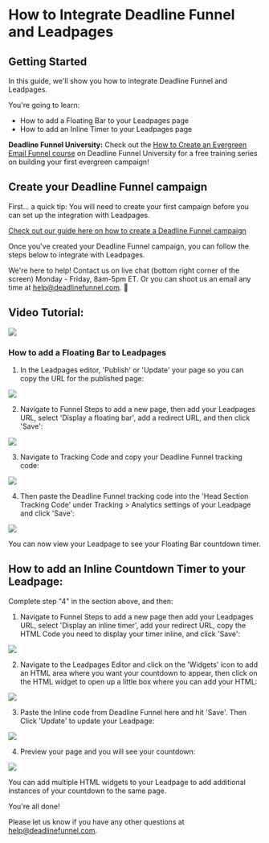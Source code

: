 # How to Integrate Deadline Funnel and Leadpages

## Getting Started

In this guide, we'll show you how to integrate Deadline Funnel and Leadpages.

You're going to learn:

* How to add a Floating Bar to your Leadpages page
* How to add an Inline Timer to your Leadpages page

**Deadline Funnel University:** Check out the [How to Create an Evergreen Email Funnel course](https://university.deadlinefunnel.com/courses/evergreen) on Deadline Funnel University for a free training series on building your first evergreen campaign!

## Create your Deadline Funnel campaign

First... a quick tip: You will need to create your first campaign before you can set up the integration with Leadpages.

[Check out our guide here on how to create a Deadline Funnel campaign](https://documentation.deadlinefunnel.com/article/629-how-to-create-a-deadline-funnel-campaign)

Once you've created your Deadline Funnel campaign, you can follow the steps below to integrate with Leadpages.

We're here to help! Contact us on live chat \(bottom right corner of the screen\) Monday - Friday, 8am-5pm ET. Or you can shoot us an email any time at help@deadlinefunnel.com. 🙂

## Video Tutorial:

![](https://fast.wistia.com/embed/medias/yh1pjs3wsv/swatch)

### How to add a Floating Bar to Leadpages

1. In the Leadpages editor, 'Publish' or 'Update' your page so you can copy the URL for the published page:

![](https://d33v4339jhl8k0.cloudfront.net/docs/assets/53974d6ce4b0c76107b109d1/images/578ea1e1c6979160ca144f10/file-mkH4M2I3jw.png)

2. Navigate to Funnel Steps to add a new page, then add your Leadpages URL, select 'Display a floating bar', add a redirect URL, and then click 'Save':

![](https://d33v4339jhl8k0.cloudfront.net/docs/assets/53974d6ce4b0c76107b109d1/images/5c783c362c7d3a0cb932155e/file-JDPyIgnWsG.png)

3. Navigate to Tracking Code and copy your Deadline Funnel tracking code:

![](https://d33v4339jhl8k0.cloudfront.net/docs/assets/53974d6ce4b0c76107b109d1/images/5a7b84f70428634376cfec58/file-nCV9LRDZSb.png)

4. Then paste the Deadline Funnel tracking code into the 'Head Section Tracking Code' under Tracking &gt; Analytics settings of your Leadpage and click 'Save':

![](https://d33v4339jhl8k0.cloudfront.net/docs/assets/53974d6ce4b0c76107b109d1/images/5a983c0904286374f70875aa/file-sQ2C2lbKyq.png)

You can now view your Leadpage to see your Floating Bar countdown timer.

## How to add an Inline Countdown Timer to your Leadpage:

Complete step "4" in the section above, and then:

1. Navigate to Funnel Steps to add a new page then add your Leadpages URL, select 'Display an inline timer', add your redirect URL, copy the HTML Code you need to display your timer inline, and click 'Save':

![](https://d33v4339jhl8k0.cloudfront.net/docs/assets/53974d6ce4b0c76107b109d1/images/5c783cd22c7d3a0cb9321570/file-hMgAYWDhqC.png)

2. Navigate to the Leadpages Editor and click on the 'Widgets' icon to add an HTML area where you want your countdown to appear, then click on the HTML widget to open up a little box where you can add your HTML:

![](https://d33v4339jhl8k0.cloudfront.net/docs/assets/53974d6ce4b0c76107b109d1/images/595d20010428637ff8d450e1/file-wxjOyOlduP.gif)

3. Paste the Inline code from Deadline Funnel here and hit 'Save'. Then Click 'Update' to update your Leadpage:

![](https://d33v4339jhl8k0.cloudfront.net/docs/assets/53974d6ce4b0c76107b109d1/images/578ea7c49033602936036f1a/file-36DLBmtHmN.png)

4. Preview your page and you will see your countdown:

![](https://d33v4339jhl8k0.cloudfront.net/docs/assets/53974d6ce4b0c76107b109d1/images/578ea8909033602936036f23/file-SZYioYAkDD.png)

You can add multiple HTML widgets to your Leadpage to add additional instances of your countdown to the same page.

You're all done!

Please let us know if you have any other questions at [help@deadlinefunnel.com](mailto:mailto:help@deadlinefunnel.com).

